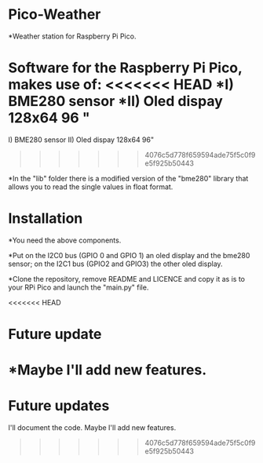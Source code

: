 # Pico-Weather
*Weather station for Raspberry Pi Pico.


Software for the Raspberry Pi Pico, makes use of:
<<<<<<< HEAD
*I) BME280 sensor
*II) Oled dispay 128x64 96 "
=======
I) BME280 sensor
II) Oled dispay 128x64 96"
>>>>>>> 4076c5d778f659594ade75f5c0f9e5f925b50443

*In the "lib" folder there is a modified version of the "bme280" library 
that allows you to read the single values in float format.

# Installation
*You need the above components.

*Put on the I2C0 bus (GPIO 0 and GPIO 1) an oled display and the bme280 sensor; 
on the I2C1 bus (GPIO2 and GPIO3) the other oled display.

*Clone the repository, remove README and LICENCE and copy it as is to your RPi Pico and launch the "main.py" file.

<<<<<<< HEAD
# Future update
*Maybe I'll add new features.
=======
# Future updates
I'll document the code.
Maybe I'll add new features.
>>>>>>> 4076c5d778f659594ade75f5c0f9e5f925b50443
